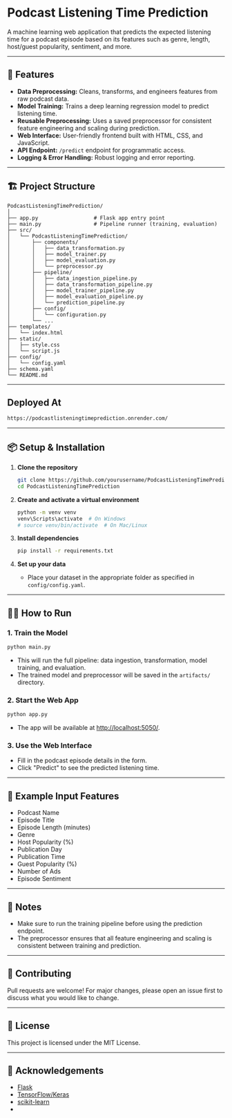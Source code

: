 # Podcast Listening Time Prediction

A machine learning web application that predicts the expected listening time for a podcast episode based on its features such as genre, length, host/guest popularity, sentiment, and more.

---

## 🚀 Features

- **Data Preprocessing:** Cleans, transforms, and engineers features from raw podcast data.
- **Model Training:** Trains a deep learning regression model to predict listening time.
- **Reusable Preprocessing:** Uses a saved preprocessor for consistent feature engineering and scaling during prediction.
- **Web Interface:** User-friendly frontend built with HTML, CSS, and JavaScript.
- **API Endpoint:** `/predict` endpoint for programmatic access.
- **Logging & Error Handling:** Robust logging and error reporting.

---

## 🏗️ Project Structure

```
PodcastListeningTimePrediction/
│
├── app.py                  # Flask app entry point
├── main.py                 # Pipeline runner (training, evaluation)
├── src/
│   └── PodcastListeningTimePrediction/
│       ├── components/
│       │   ├── data_transformation.py
│       │   ├── model_trainer.py
│       │   ├── model_evaluation.py
│       │   └── preprocessor.py
│       ├── pipeline/
│       │   ├── data_ingestion_pipeline.py
│       │   ├── data_transformation_pipeline.py
│       │   ├── model_trainer_pipeline.py
│       │   ├── model_evaluation_pipeline.py
│       │   └── prediction_pipeline.py
│       ├── config/
│       │   └── configuration.py
│       └── ...
├── templates/
│   └── index.html
├── static/
│   ├── style.css
│   └── script.js
├── config/
│   └── config.yaml
├── schema.yaml
└── README.md
```
---
## Deployed At
```sh
https://podcastlisteningtimeprediction.onrender.com/
```
---

## 📦 Setup & Installation

1. **Clone the repository**
    ```sh
    git clone https://github.com/yourusername/PodcastListeningTimePrediction.git
    cd PodcastListeningTimePrediction
    ```

2. **Create and activate a virtual environment**
    ```sh
    python -m venv venv
    venv\Scripts\activate  # On Windows
    # source venv/bin/activate  # On Mac/Linux
    ```

3. **Install dependencies**
    ```sh
    pip install -r requirements.txt
    ```

4. **Set up your data**
    - Place your dataset in the appropriate folder as specified in `config/config.yaml`.

---

## 🏃‍♂️ How to Run

### 1. **Train the Model**

```sh
python main.py
```
- This will run the full pipeline: data ingestion, transformation, model training, and evaluation.
- The trained model and preprocessor will be saved in the `artifacts/` directory.

### 2. **Start the Web App**

```sh
python app.py
```
- The app will be available at [http://localhost:5050/](http://localhost:5050/).

### 3. **Use the Web Interface**

- Fill in the podcast episode details in the form.
- Click "Predict" to see the predicted listening time.

---

## 🧩 Example Input Features

- Podcast Name
- Episode Title
- Episode Length (minutes)
- Genre
- Host Popularity (%)
- Publication Day
- Publication Time
- Guest Popularity (%)
- Number of Ads
- Episode Sentiment

---

## 📝 Notes

- Make sure to run the training pipeline before using the prediction endpoint.
- The preprocessor ensures that all feature engineering and scaling is consistent between training and prediction.

---

## 🤝 Contributing

Pull requests are welcome! For major changes, please open an issue first to discuss what you would like to change.

---

## 📄 License

This project is licensed under the MIT License.

---

## 🙏 Acknowledgements

- [Flask](https://flask.palletsprojects.com/)
- [TensorFlow/Keras](https://www.tensorflow.org/)
- [scikit-learn](https://scikit-learn.org/)
-
